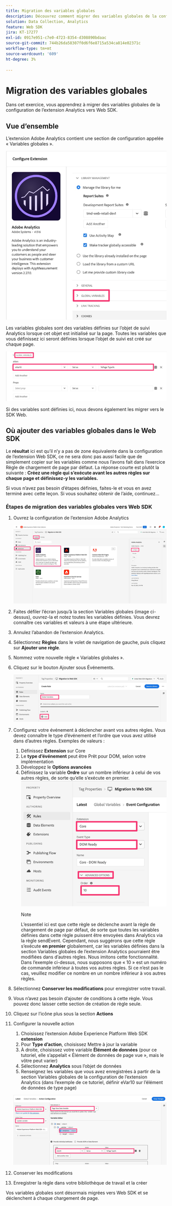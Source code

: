```yaml
---
title: Migration des variables globales
description: Découvrez comment migrer des variables globales de la configuration de l’extension Analytics vers Web SDK
solution: Data Collection, Analytics
feature: Web SDK
jira: KT-17277
exl-id: 0917e951-c7e0-4723-8354-d308890bdaac
source-git-commit: 744b26da58307f0d6f6e8715a534ca814e02371c
workflow-type: tm+mt
source-wordcount: '609'
ht-degree: 3%

---
```


# Migration des variables globales

Dans cet exercice, vous apprendrez à migrer des variables globales de la configuration de l’extension Analytics vers Web SDK.

## Vue d’ensemble

L’extension Adobe Analytics contient une section de configuration appelée « Variables globales ».

![Libellé Variables Globales](assets/analytics-global-variables-label.jpg)

Les variables globales sont des variables définies sur l’objet de suivi Analytics lorsque cet objet est initialisé sur la page. Toutes les variables que vous définissez ici seront définies lorsque l’objet de suivi est créé sur chaque page.

![Ensemble de variables globales](assets/analytics-set-global-variables.jpg)

Si des variables sont définies ici, nous devons également les migrer vers le SDK Web.

## Où ajouter des variables globales dans le Web SDK

Le **résultat** ici est qu’il n’y a pas de zone équivalente dans la configuration de l’extension Web SDK, ce ne sera donc pas aussi facile que de simplement copier sur les variables comme nous l’avons fait dans l’exercice Règle de chargement de page par défaut.
La réponse courte est plutôt la suivante : **Créez une règle qui s’exécute avant les autres règles sur chaque page et définissez-y les variables.**

Si vous n’avez pas besoin d’étapes définies, faites-le et vous en avez terminé avec cette leçon. Si vous souhaitez obtenir de l’aide, continuez...

### Étapes de migration des variables globales vers Web SDK

1. Ouvrez la configuration de l’extension Adobe Analytics

   ![Configuration de l’extension AA](assets/configure-analytics-extension.jpg)

1. Faites défiler l’écran jusqu’à la section Variables globales (image ci-dessus), ouvrez-la et notez toutes les variables définies. Vous devrez connaître ces variables et valeurs à une étape ultérieure.
1. Annulez l’abandon de l’extension Analytics.
1. Sélectionnez **Règles** dans le volet de navigation de gauche, puis cliquez sur **Ajouter une règle**.
1. Nommez votre nouvelle règle « Variables globales ».
1. Cliquez sur le bouton Ajouter sous Événements.

   ![Règle de variable globale 1](assets/global-variable-rule-1.jpg)

1. Configurez votre événement à déclencher avant vos autres règles. Vous devez connaître le type d’événement et l’ordre que vous avez utilisé dans d’autres règles. Exemples de valeurs :
   1. Définissez **Extension** sur Core
   1. Le **type d’événement** peut être Prêt pour DOM, selon votre implémentation
   1. Développez le **Options avancées**
   1. Définissez la variable **Ordre** sur un nombre inférieur à celui de vos autres règles, de sorte qu’elle s’exécute en premier.
      ![Configurer l’événement de variable global](assets/configure-global-variable-event.jpg)
      >[!NOTE]
      >
      >L’essentiel ici est que cette règle se déclenche avant la règle de chargement de page par défaut, de sorte que toutes les variables définies dans cette règle puissent être envoyées dans Analytics via la règle sendEvent. Cependant, nous suggérons que cette règle s’exécute **en premier** globalement, car les variables définies dans la section Variables globales de l’extension Analytics pourraient être modifiées dans d’autres règles. Nous imitons cette fonctionnalité. Dans l’exemple ci-dessus, nous supposons que « 10 » est un numéro de commande inférieur à toutes vos autres règles. Si ce n’est pas le cas, veuillez modifier ce nombre en un nombre inférieur à vos autres règles.
1. Sélectionnez **Conserver les modifications** pour enregistrer votre travail.
1. Vous n’avez pas besoin d’ajouter de conditions à cette règle. Vous pouvez donc laisser cette section de création de règle seule.
1. Cliquez sur l’icône plus sous la section **Actions**
1. Configurer la nouvelle action
   1. Choisissez l’extension Adobe Experience Platform Web SDK **extension**
   1. Pour **Type d’action**, choisissez Mettre à jour la variable
   1. À droite, choisissez votre variable **Élément de données** (pour ce tutoriel, elle s’appelait « Élément de données de page vue », mais le vôtre peut varier)
   1. Sélectionnez **Analytics** sous l’objet de données
   1. Renseignez les variables que vous avez enregistrées à partir de la section Variables globales de la configuration de l’extension Analytics (dans l’exemple de ce tutoriel, définir eVar10 sur l’élément de données de type page)

   ![websdk-global-variables-action](assets/websdk-global-variables-action.jpg)

1. Conserver les modifications
1. Enregistrer la règle dans votre bibliothèque de travail et la créer

Vos variables globales sont désormais migrées vers Web SDK et se déclenchent à chaque chargement de page.
